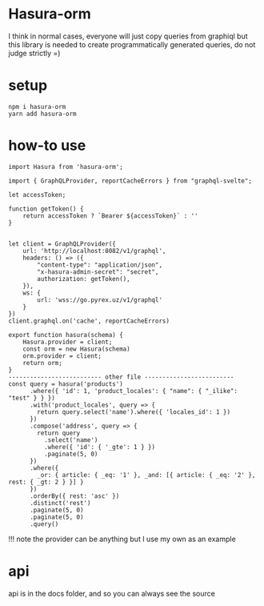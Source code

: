 # Hasura-orm
I think in normal cases, everyone will just copy queries from graphiql
but this library is needed to create programmatically generated queries, do not judge strictly =)

# setup
```
npm i hasura-orm
yarn add hasura-orm
```
# how-to use

```
import Hasura from 'hasura-orm';

import { GraphQLProvider, reportCacheErrors } from "graphql-svelte";

let accessToken;

function getToken() {
	return accessToken ? `Bearer ${accessToken}` : ''
}


let client = GraphQLProvider({
	url: 'http://localhost:8082/v1/graphql',
	headers: () => ({
		"content-type": "application/json",
		"x-hasura-admin-secret": "secret",
		authorization: getToken(),
	}),
	ws: {
		url: 'wss://go.pyrex.uz/v1/graphql'
	}
})
client.graphql.on('cache', reportCacheErrors)

export function hasura(schema) {
	Hasura.provider = client;
	const orm = new Hasura(schema)
	orm.provider = client;
	return orm;
}
-------------------------- other file -------------------------
const query = hasura('products')
      .where({ 'id': 1, 'product_locales': { "name": { "_ilike": "test" } } })
      .with('product_locales', query => {
        return query.select('name').where({ 'locales_id': 1 })
      })
      .compose('address', query => {
        return query
          .select('name')
          .where({ 'id': { '_gte': 1 } })
          .paginate(5, 0)
      })
      .where({
        _or: { article: { _eq: '1' }, _and: [{ article: { _eq: '2' }, rest: { _gt: 2 } }] }
      })
      .orderBy({ rest: 'asc' })
      .distinct('rest')
      .paginate(5, 0)
      .paginate(5, 0)
      .query()

```

!!! note the provider can be anything but I use my own as an example

# api 

api is in the docs folder, and so you can always see the source

